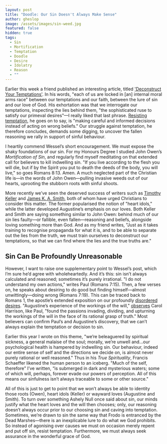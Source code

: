 ```yaml
---
layout: post
title: "Doodle: Our Sin Doesn't Always Make Sense"
author: gheslop
image: /assets/images/sin-weed.jpg
featured: false
hidden: true
tags:
  - Sin
  - Mortification
  - Temptation
  - Doodle
  - Desire
  - Idolatry
  - Reason
  - ""
---
```

Earlier this week a friend published an interesting article, titled ['Deconstruct Your Temptations'](https://siyach.org/node/1247). In his words, "each of us are locked in \[an] internal moral arms race" between our temptations and our faith, between the lure of sin and our love of God. His exhortation was that we interrogate our temptations, inspecting the lies behind them, "the sophisticated ruse to satisfy our primeval desires"—I really liked that last phrase. [Resisting temptation](https://rekindle.co.za/content/christs-temptation-and-our-own/), he goes on to say, is "making careful and informed decisions instead of acting on wrong beliefs." Our struggle against temptation, he therefore concludes, demands some digging, to uncover the fallen reasoning we rally in support of sinful behaviour.

I heartily commend Wessel’s short encouragement. We must expose the shaky foundations of our sin. For my Honours Degree I studied John Owen’s *Mortification of Sin*, and regularly find myself meditating on that extended call for believers to kill indwelling sin. "If you live according to the flesh you will die, but if by the Spirit you put to death the deeds of the body, you will live," so goes Romans 8:13. Amen. A much neglected part of the Christian life is—in the words of John Owen—pulling invasive weeds out of our hearts, uprooting the stubborn roots with sinful shoots.

More recently we’ve seen the deserved success of writers such as [Timothy Keller](https://rekindle.co.za/content/2024-08-20-doodle-keller-character) and [James K. A. Smith](https://rekindle.co.za/content/2022-02-02-character-of-a-theologian), both of whom have urged Christians to consider this matter. The former popularised the notion of "heart idols," while the latter developed Augustine’s emphasis on our loves. Both Keller and Smith are saying something similar to John Owen: behind much of our sin lies faulty—or fallible, even fallen—reasoning and beliefs, alongside loving something more than God. And as my friend writes, "Just as it takes training to recognise propaganda for what it is, and to be able to separate out the lies from the truth, we must train ourselves to deconstruct our temptations, so that we can find where the lies and the true truths are."

## Sin Can Be Profoundly Unreasonable

However, I want to raise one supplementary point to Wessel’s post, which I’m sure he’d agree with wholeheartedly. And it’s this: sin isn’t always calculated and reasoned; sometimes it’s purely irrational. "I do not understand my own actions," writes Paul (Romans 7:15). Then, a few verses on, he speaks about desiring to do good but finding himself—almost unwittingly—doing wrong (Romans 7:19). This can be traced back to Romans 1, the apostle’s extended exposition on our profoundly [disordered desires](https://rekindle.co.za/content/2022-03-15-christian-theologian-101-intellectual-lust). "Augustine’s experience of the workings of the will," [observes](https://www.amazon.com/Augustine-Christian-Fractured-Humanity-Theology/dp/0198752199) Carol Harrison, like Paul, "found the passions invading, dividing, and upturning the workings of the will in the face of its rational grasp of truth." Most believers can confirm Paul’s and Augustine’s discovery, that we can’t always explain the temptation or decision to sin.

Earlier this year I wrote on this theme, "we’re beleaguered by spiritual sickness, a general malaise of the soul; morally, we’re unwell and…our psychological health is hampered by indwelling sin. Our behaviour, indeed our entire sense of self and the directions we decide on, is almost never purely rational or well reasoned." Thus in his *True Spirituality*, Francis Schaeffer likened the human person to an iceberg. "Much of the self, therefore" I’ve written, “is submerged in dark and mysterious waters; some of which will, perhaps, forever evade our powers of perception. All of this means our sinfulness isn’t always traceable to some or other source."

All of this is just to get to point that we won’t always be able to identity those roots (Owen), heart idols (Keller) or wayward loves (Augustine and Smith). To turn over something Ashely Null once said about sin, our minds justify what the heart loves and the will then chooses; only, our reasoning doesn’t always occur prior to our choosing sin and caving into temptation. Sometimes, we’re drawn to sin the same way that Frodo is entranced by the Dead Marshes—there is an inexplicable lure to do what we God prohibits. So instead of agonising over causes we must on occasion merely repent and put off sin, resist temptation. Furthermore, we must always seek assurance in the wonderful grace of God.